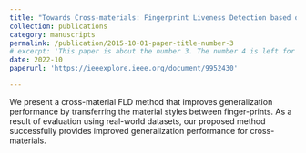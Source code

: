 ```yaml
---
title: "Towards Cross-materials: Fingerprint Liveness Detection based on Style Transfer"
collection: publications
category: manuscripts
permalink: /publication/2015-10-01-paper-title-number-3
# excerpt: 'This paper is about the number 3. The number 4 is left for future work.'
date: 2022-10
paperurl: 'https://ieeexplore.ieee.org/document/9952430'

---
```


We present a cross-material FLD method that improves generalization performance by transferring the material styles between finger-prints. As a result of evaluation using real-world datasets, our proposed method successfully provides improved generalization performance for cross-materials.